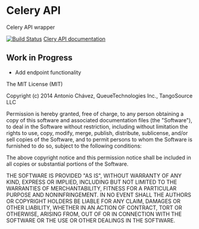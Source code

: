 # Celery API

Celery API wrapper

[![Build Status](https://travis-ci.org/TheNaoX/celery_api.svg?branch=master)](https://travis-ci.org/TheNaoX/celery_api)
[Clery API documentation](https://www.trycelery.com/developer)


## Work in Progress

* Add endpoint functionality

The MIT License (MIT)

Copyright (c) 2014 Antonio Chávez, QueueTechnologies Inc., TangoSource LLC

Permission is hereby granted, free of charge, to any person obtaining a copy
of this software and associated documentation files (the "Software"), to deal
in the Software without restriction, including without limitation the rights
to use, copy, modify, merge, publish, distribute, sublicense, and/or sell
copies of the Software, and to permit persons to whom the Software is
furnished to do so, subject to the following conditions:

The above copyright notice and this permission notice shall be included in
all copies or substantial portions of the Software.

THE SOFTWARE IS PROVIDED "AS IS", WITHOUT WARRANTY OF ANY KIND, EXPRESS OR
IMPLIED, INCLUDING BUT NOT LIMITED TO THE WARRANTIES OF MERCHANTABILITY,
FITNESS FOR A PARTICULAR PURPOSE AND NONINFRINGEMENT. IN NO EVENT SHALL THE
AUTHORS OR COPYRIGHT HOLDERS BE LIABLE FOR ANY CLAIM, DAMAGES OR OTHER
LIABILITY, WHETHER IN AN ACTION OF CONTRACT, TORT OR OTHERWISE, ARISING FROM,
OUT OF OR IN CONNECTION WITH THE SOFTWARE OR THE USE OR OTHER DEALINGS IN
THE SOFTWARE.
